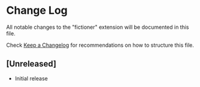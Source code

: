 # Change Log

All notable changes to the "fictioner" extension will be documented in this file.

Check [Keep a Changelog](http://keepachangelog.com/) for recommendations on how to structure this file.

## [Unreleased]

- Initial release